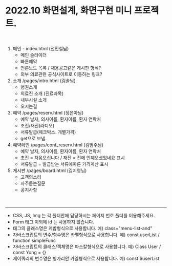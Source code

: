 <h1>2022.10 화면설계, 화면구현 미니 프로젝트.</h1>
<br/>

1. 메인 - index.html (전민철님)
    - 메인 슬라이더
    - 빠른예약 
    - 언론보도 목록 / 채용공고같은 게시판 형식?
    - 외부 의료관련 공식사이트로 이동하는 링크?
2. 소개 /pages/intro.html (김솔님)
    - 병원소개
    - 의료진 소개 (진료과목) 
    - 내부시설 소개
    - 오시는길
3. 예약 /pages/reserv.html (정은아님)
    - 예약 날자, 의사이름, 환자이름, 환자 연락처
    - 초진/재진(라디오)
    - 서류발급(체크박스. 개별가격)
    - get으로 보냄.
4. 예약확인 /pages/conf_reserv.html (김범주님)
    - 예약 날자, 의사이름, 환자이름, 환자 연락처
    - 초진 = 처음오십니다 / 재진 = 전에 언제오셨었네요 표시
    - 서류발급 = 발급받는 서류에따른 가격계산 표시
5. 게시판 /pages/board.html (김지영님)
    - 고객의소리
    - 자주묻는질문
    - 공지사항

<br />

---------------

* CSS, JS, Img 는 각 폴더안에 담당하시는 페이지 번호 폴더를 이용해주세요.
* Form 태그 이외에 id 는 사용하지 않습니다.
* 태그의 클래스명은 케밥형식으로 사용합니다. 예) class="menu-list-and"
* 자바스크립트의 변수/함수명은 카멜형식으로 사용합니다. 예) const userList / function simpleFunc
* 자바스크립트의 클래스/객체명은 파스칼형식으로 사용합니다. 예) Class User / const Yong = {}
* 제이쿼리의 변수명은 헝가리안 카멜형식으로 사용합니다. 예) const $userList